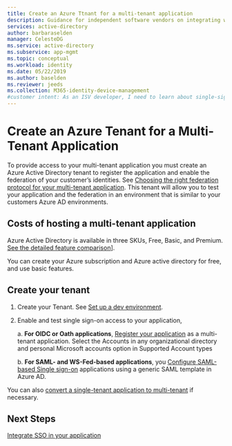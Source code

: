 ```yaml
---
title: Create an Azure Ttnant for a multi-tenant application
description: Guidance for independent software vendors on integrating with Azure Active Directory
services: active-directory
author: barbaraselden
manager: CelesteDG
ms.service: active-directory
ms.subservice: app-mgmt
ms.topic: conceptual
ms.workload: identity
ms.date: 05/22/2019
ms.author: baselden
ms.reviewer: jeeds
ms.collection: M365-identity-device-management
#customer intent: As an ISV developer, I need to learn about single-sign on (SSO) so I can create a multi-tenant SaaS app
---
```


# Create an Azure Tenant for a Multi-Tenant Application  

To provide access to your multi-tenant application you must create an Azure Active Directory tenant to register the application and enable the federation of your customer’s identities. See [Choosing the right federation protocol for your multi-tenant application](\manage-apps\isv-choose-multi-tenant-federation.md). This tenant will allow you to test your application and the federation in an environment that is similar to your customers Azure AD environments.

## Costs of hosting a multi-tenant application

Azure Active Directory is available in three SKUs, Free, Basic, and Premium. [See the detailed feature comparison](https://azure.microsoft.com/en-us/pricing/details/active-directory/)].

You can create your Azure subscription and Azure active directory for free, and use basic features.

## Create your tenant

1. Create your Tenant. See [Set up a dev environment](https://docs.microsoft.com/en-us/azure/active-directory/develop/quickstart-create-new-tenant).

2. Enable and test single sign-on access to your application,

   a. **For OIDC or Oath applications**, [Register your application](https://docs.microsoft.com/en-us/azure/active-directory/develop/quickstart-register-app) as a multi-tenant application. ‎Select the Accounts in any organizational directory and personal Microsoft accounts option in Supported Account types

   b. **For SAML- and WS-Fed-based applications**, you [Configure SAML-based Single sign-on](https://docs.microsoft.com/en-us/azure/active-directory/manage-apps/configure-single-sign-on-non-gallery-applications) applications using a generic SAML template in Azure AD.

You can also [convert a single-tenant application to multi-tenant](https://docs.microsoft.com/en-us/azure/active-directory/develop/howto-convert-app-to-be-multi-tenant) if necessary.

## Next Steps

[Integrate SSO in your application](active-directory\manage-apps\isv-sso-content.md)
